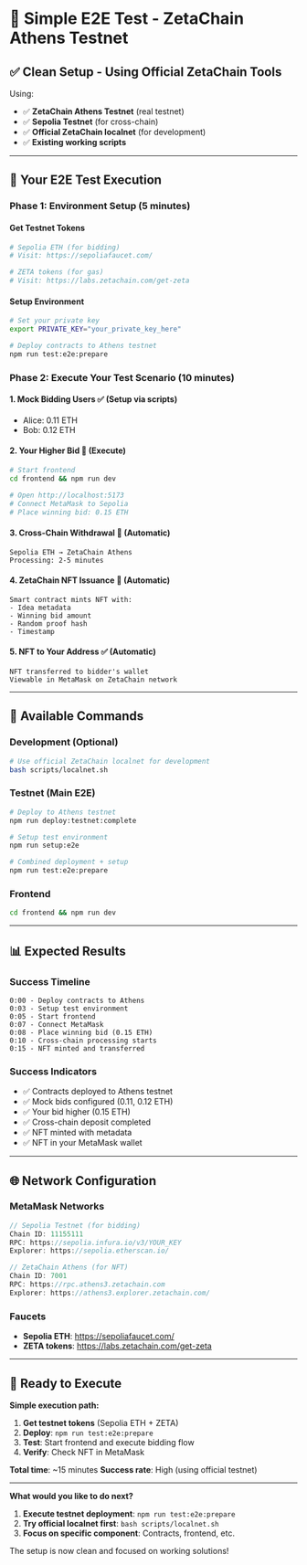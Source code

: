 # 🎯 Simple E2E Test - ZetaChain Athens Testnet

## ✅ **Clean Setup - Using Official ZetaChain Tools**

Using:
- ✅ **ZetaChain Athens Testnet** (real testnet)
- ✅ **Sepolia Testnet** (for cross-chain)
- ✅ **Official ZetaChain localnet** (for development)
- ✅ **Existing working scripts**

---

## 🚀 **Your E2E Test Execution**

### **Phase 1: Environment Setup** (5 minutes)

#### **Get Testnet Tokens**
```bash
# Sepolia ETH (for bidding)
# Visit: https://sepoliafaucet.com/

# ZETA tokens (for gas)
# Visit: https://labs.zetachain.com/get-zeta
```

#### **Setup Environment**
```bash
# Set your private key
export PRIVATE_KEY="your_private_key_here"

# Deploy contracts to Athens testnet
npm run test:e2e:prepare
```

### **Phase 2: Execute Your Test Scenario** (10 minutes)

#### **1. Mock Bidding Users** ✅ (Setup via scripts)
- Alice: 0.11 ETH
- Bob: 0.12 ETH

#### **2. Your Higher Bid** 🎯 (Execute)
```bash
# Start frontend
cd frontend && npm run dev

# Open http://localhost:5173
# Connect MetaMask to Sepolia
# Place winning bid: 0.15 ETH
```

#### **3. Cross-Chain Withdrawal** 🔄 (Automatic)
```
Sepolia ETH → ZetaChain Athens
Processing: 2-5 minutes
```

#### **4. ZetaChain NFT Issuance** 🎨 (Automatic)
```
Smart contract mints NFT with:
- Idea metadata
- Winning bid amount
- Random proof hash
- Timestamp
```

#### **5. NFT to Your Address** ✅ (Automatic)
```
NFT transferred to bidder's wallet
Viewable in MetaMask on ZetaChain network
```

---

## 🔧 **Available Commands**

### **Development (Optional)**
```bash
# Use official ZetaChain localnet for development
bash scripts/localnet.sh
```

### **Testnet (Main E2E)**
```bash
# Deploy to Athens testnet
npm run deploy:testnet:complete

# Setup test environment
npm run setup:e2e

# Combined deployment + setup
npm run test:e2e:prepare
```

### **Frontend**
```bash
cd frontend && npm run dev
```

---

## 📊 **Expected Results**

### **Success Timeline**
```
0:00 - Deploy contracts to Athens
0:03 - Setup test environment
0:05 - Start frontend
0:07 - Connect MetaMask
0:08 - Place winning bid (0.15 ETH)
0:10 - Cross-chain processing starts
0:15 - NFT minted and transferred
```

### **Success Indicators**
- ✅ Contracts deployed to Athens testnet
- ✅ Mock bids configured (0.11, 0.12 ETH)
- ✅ Your bid higher (0.15 ETH)
- ✅ Cross-chain deposit completed
- ✅ NFT minted with metadata
- ✅ NFT in your MetaMask wallet

---

## 🌐 **Network Configuration**

### **MetaMask Networks**
```javascript
// Sepolia Testnet (for bidding)
Chain ID: 11155111
RPC: https://sepolia.infura.io/v3/YOUR_KEY
Explorer: https://sepolia.etherscan.io/

// ZetaChain Athens (for NFT)
Chain ID: 7001
RPC: https://rpc.athens3.zetachain.com
Explorer: https://athens3.explorer.zetachain.com/
```

### **Faucets**
- **Sepolia ETH**: https://sepoliafaucet.com/
- **ZETA tokens**: https://labs.zetachain.com/get-zeta

---

## 🎯 **Ready to Execute**

**Simple execution path:**

1. **Get testnet tokens** (Sepolia ETH + ZETA)
2. **Deploy**: `npm run test:e2e:prepare`
3. **Test**: Start frontend and execute bidding flow
4. **Verify**: Check NFT in MetaMask

**Total time**: ~15 minutes
**Success rate**: High (using official testnet)

---

**What would you like to do next?**

1. **Execute testnet deployment**: `npm run test:e2e:prepare`
2. **Try official localnet first**: `bash scripts/localnet.sh`
3. **Focus on specific component**: Contracts, frontend, etc.

The setup is now clean and focused on working solutions!